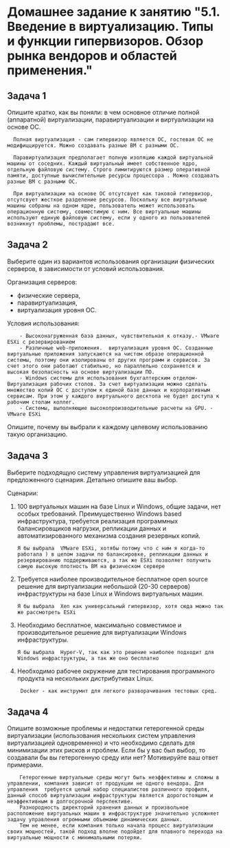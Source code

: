 
# Домашнее задание к занятию "5.1. Введение в виртуализацию. Типы и функции гипервизоров. Обзор рынка вендоров и областей применения."

## Задача 1

Опишите кратко, как вы поняли: в чем основное отличие полной (аппаратной) виртуализации, паравиртуализации и виртуализации на основе ОС.

      Полная виртуализация - сам гипервизор является ОС, гостевая ОС не модифиццируется. Можно создавать разные ВМ с разными ОС.

      Паравиртуализация предполагает полную изоляцию каждой виртуальной машины от соседних. Каждый виртуальный имеет собственное ядро, отдельную файловую систему. Строго лимитируются размер оперативной памяти, доступные вычислительные ресурсы процессора . Можно создавать разные ВМ с разными ОС.

      При виртуализации на основе ОС отсутсвует как таковой гипервизор, отсутсвует жесткое разделение ресурсов. Поскольку все виртуальные машины собраны на одном ядре, пользователь может использовать операционную систему, совместимую с ним. Все виртуальные машины используют единую файловую систему, если у одного из пользователей возникнут проблемы, пострадают все. 

## Задача 2

Выберите один из вариантов использования организации физических серверов, в зависимости от условий использования.

Организация серверов:
- физические сервера,
- паравиртуализация,
- виртуализация уровня ОС.

Условия использования:

        - Высоконагруженная база данных, чувствительная к отказу.- VMware ESXi c резервированием
        - Различные web-приложения.  виртуализация уровня ОС. Созданные виртуальные приложения запускаются на чистом образе операционной системы, поэтому они изолированы от других программ и сервисов. За счет этого они работают стабильно, но параллельно сохраняется и высокая безопасность на основе виртуализации ПО. 
        - Windows системы для использования бухгалтерским отделом- Виртуализация рабочих столов. За счет виртуализации можно сделать множество копий ОС с доступом к единой базе данных и корпоративным сервисам. При этом у каждого виртуального десктопа не будет доступа к рабочим столам коллег.  
        - Системы, выполняющие высокопроизводительные расчеты на GPU. - VMware ESXi

Опишите, почему вы выбрали к каждому целевому использованию такую организацию.

## Задача 3

Выберите подходящую систему управления виртуализацией для предложенного сценария. Детально опишите ваш выбор.

Сценарии:

1. 100 виртуальных машин на базе Linux и Windows, общие задачи, нет особых требований. Преимущественно Windows based инфраструктура, требуется реализация программных балансировщиков нагрузки, репликации данных и автоматизированного механизма создания резервных копий. 
       
       Я бы выбрала  VMware ESXi, хотябы потому что с ним я когда-то работала ) в целом задачи по балансировке, репликации данных и резервированию поддерживаются, а так же ESXi позволяет получить самую высокую плотность ВМ на физическом сервере
        
2. Требуется наиболее производительное бесплатное open source решение для виртуализации небольшой (20-30 серверов) инфраструктуры на базе Linux и Windows виртуальных машин.
       
       Я бы выбрала  Xen как универсальный гипервизор, хотя сюда можно так же рассмотреть ESXi

3. Необходимо бесплатное, максимально совместимое и производительное решение для виртуализации Windows инфраструктуры.
       
       Я бы выбрала  Hyper-V, так как это решение наиболее подходит для Windows инфраструктуры, а так же оно бесплатно
    
4. Необходимо рабочее окружение для тестирования программного продукта на нескольких дистрибутивах Linux. 
        
        Docker - как инструмнт для легкого разворачивания тестовых сред. 

## Задача 4

Опишите возможные проблемы и недостатки гетерогенной среды виртуализации (использования нескольких систем управления виртуализацией одновременно) и что необходимо сделать для минимизации этих рисков и проблем. Если бы у вас был выбор, то создавали бы вы гетерогенную среду или нет? Мотивируйте ваш ответ примерами.

        Гетерогенные виртуальные среды могут быть неэффективны и сложны в управлении, компания зависит от продукции не одного вендора. Для управления  требуется целый набор специалистов различного профиля, данный способ виртуализации инфраструктуры является дорогостоящим и неэффективным в долгосрочной перспективе.
        Разнородность директорий хранения данных и произвольное расположение виртуальных машин в инфраструктуре значительно усложняет задачу управления огромными объемами динамических данных. 
        Тем не менее, если компания только начала процесс виртуализации своих мощностей, такой подход вполне подойдет для плавного перехода на виртуальные мощности с минимальными потеряи.
